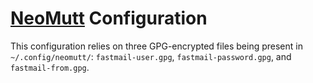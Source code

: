 # [NeoMutt][] Configuration

This configuration relies on three GPG-encrypted files being present in
`~/.config/neomutt/`: `fastmail-user.gpg`, `fastmail-password.gpg`, and
`fastmail-from.gpg`.

[NeoMutt]: https://neomutt.org
